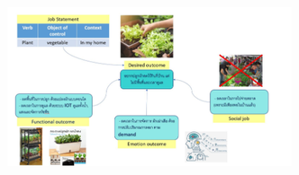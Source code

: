 ![job_to_be_done](https://github.com/sukitpom/BADS7105/blob/master/Homework%2002%20-%20Job%20to%20be%20done/plant_vegetable.jpg)
